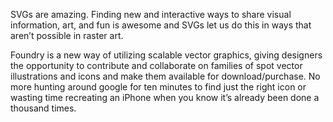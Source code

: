 SVGs are amazing. Finding new and interactive ways to share visual information, art, and fun is awesome and SVGs let us do this in ways that aren’t possible in raster art.

Foundry is a new way of utilizing scalable vector graphics, giving designers the opportunity to contribute and collaborate on families of spot vector illustrations and icons and make them available for download/purchase. No more hunting around google for ten minutes to find just the right icon or wasting time recreating an iPhone when you know it’s already been done a thousand times.
